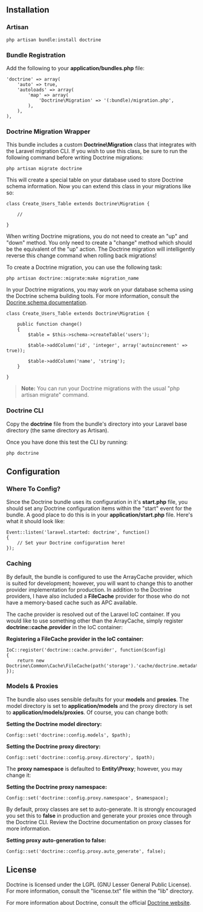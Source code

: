 ## Installation

### Artisan

	php artisan bundle:install doctrine

### Bundle Registration

Add the following to your **application/bundles.php** file:

	'doctrine' => array(
		'auto' => true,
		'autoloads' => array(
			'map' => array(
				'Doctrine\Migration' => '(:bundle)/migration.php',
			),
		),
	),

### Doctrine Migration Wrapper

This bundle includes a custom **Doctrine\Migration** class that integrates with the Laravel migration CLI. If you wish
to use this class, be sure to run the following command before writing Doctrine migrations:

	php artisan migrate doctrine

This will create a special table on your database used to store Doctrine schema information. Now you can extend this
class in your migrations like so:

	class Create_Users_Table extends Doctrine\Migration {

		//

	}

When writing Doctrine migrations, you do not need to create an "up" and "down" method. You only need to create a
"change" method which should be the equivalent of the "up" action. The Doctrine migration will intelligently
reverse this change command when rolling back migrations!

To create a Doctrine migration, you can use the following task:

	php artisan doctrine::migrate:make migration_name

In your Doctrine migrations, you may work on your database schema using the Doctrine schema building tools.
For more information, consult the [Docrine schema documentation](http://docs.doctrine-project.org/projects/doctrine-dbal/en/latest/reference/schema-representation.html).

	class Create_Users_Table extends Doctrine\Migration {

		public function change()
		{
			$table = $this->schema->createTable('users');

			$table->addColumn('id', 'integer', array('autoincrement' => true));

			$table->addColumn('name', 'string');
		}

	}

> **Note:** You can run your Doctrine migrations with the usual "php artisan migrate" command.

### Doctrine CLI

Copy the **doctrine** file from the bundle's directory into your Laravel base directory (the same directory as Artisan).

Once you have done this test the CLI by running:

	php doctrine

## Configuration

### Where To Config?

Since the Doctrine bundle uses its configuration in it's **start.php** file, you should set any Doctrine configuration items within the "start" event for the bundle. A good place to do this is in your **application/start.php** file. Here's what it should look like:

	Event::listen('laravel.started: doctrine', function()
	{
		// Set your Doctrine configuration here!
	});

### Caching

By default, the bundle is configured to use the ArrayCache provider, which is suited for development; however, you will want to change this to another provider implementation for production. In addition to the Doctrine providers, I have also included a **FileCache** provider for those who do not have a memory-based cache such as APC available.

The cache provider is resolved out of the Laravel IoC container. If you would like to use something other than the ArrayCache, simply register **doctrine::cache.provider** in the IoC container:

**Registering a FileCache provider in the IoC container:**

	IoC::register('doctrine::cache.provider', function($config)
	{
		return new Doctrine\Common\Cache\FileCache(path('storage').'cache/doctrine.metadata');
	});

### Models & Proxies

The bundle also uses sensible defaults for your **models** and **proxies**. The model directory is set to **application/models** and the proxy directory is set to **application/models/proxies**. Of course, you can change both:

**Setting the Doctrine model directory:**

	Config::set('doctrine::config.models', $path);

**Setting the Doctrine proxy directory:**

	Config::set('doctrine::config.proxy.directory', $path);

The **proxy namespace** is defaulted to **Entity\Proxy**; however, you may change it:

**Setting the Doctrine proxy namespace:**

	Config::set('doctrine::config.proxy.namespace', $namespace);

By default, proxy classes are set to auto-generate. It is strongly encouraged you set this to **false** in production and generate your proxies once through the Doctrine CLI. Review the Doctrine documentation on proxy classes for more information.

**Setting proxy auto-generation to false:**

	Config::set('doctrine::config.proxy.auto_generate', false);

## License

Doctrine is licensed under the LGPL (GNU Lesser General Public License). For more information, consult the "license.txt" file within the "lib" directory.

For more information about Doctrine, consult the official [Doctrine website](http://www.doctrine-project.org/).